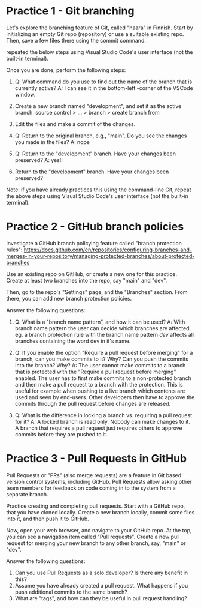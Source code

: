 # Practice 1 - Git branching
Let's explore the branching feature of Git, called "haara" in Finnish. Start by initializing an empty Git
repo (repository) or use a suitable existing repo. Then, save a few files there using the commit command.

repeated the below steps using Visual Studio Code's user interface (not the built-in terminal).

Once you are done, perform the following steps:

1.  Q: What command do you use to find out the name of the branch that is currently active?
    A: I can see it in the bottom-left -corner of the VSCode window.

2.  Create a new branch named "development", and set it as the active branch.
    source control > ... > branch > create branch from
    
3. Edit the files and make a commit of the changes.

4.  Q: Return to the original branch, e.g., "main". Do you see the changes you made in the files? 
    A: nope
    
5.  Q: Return to the "development" branch. Have your changes been preserved?
    A: yes!!

5. Return to the "development" branch. Have your changes been preserved?

Note: if you have already practices this using the command-line Git, repeat the above steps using Visual Studio Code's user interface (not the built-in terminal).

# Practice 2 - GitHub branch policies

Investigate a GitHub branch policying feature called "branch protection rules":
https://docs.github.com/en/repositories/configuring-branches-and-merges-in-your-repository/managing-protected-branches/about-protected-branches

Use an existing repo on GitHub, or create a new one for this practice. Create at least two branches into the repo, say "main" and "dev".

Then, go to the repo's "Settings" page, and the "Branches" section. From there, you can add new branch protection policies.

Answer the following questions:

1.  Q: What is a "branch name pattern", and how it can be used?
    A: With branch name pattern the user can decide which branches are affected, eg. a branch protection rule with the branch name pattern *dev* affects all branches containing the word dev in it's name.

2.  Q: If you enable the option "Require a pull request before merging" for a branch, can you make commits to it? Why? Can you push the commits into the branch? Why?
    A: The user cannot make commits to a branch that is protected with the "Require a pull request before merging" enabled. The user has to first make commits to a non-protected branch and then make a pull request to a branch with the protection. This is useful for example when pushing to a live branch which contents are used and seen by end-users. Other developers then have to approve the commits through the pull request before changes are released. 

3.  Q: What is the difference in locking a branch vs. requiring a pull request for it?
    A: A locked branch is read only. Nobody can make changes to it. A branch that requires a pull request just requires others to approve commits before they are pushed to it. 

# Practice 3 - Pull Requests in GitHub

Pull Requests or "PRs" (also merge requests) are a feature in Git based version control systems, including GitHub.
Pull Requests allow asking other team members for feedback on code coming in to the system from a separate branch.

Practice creating and completing pull requests. Start with a GitHub repo, that you have cloned locally. Create
a new branch locally, commit some files into it, and then push it to GitHub.

Now, open your web browser, and navigate to your GitHub repo. At the top, you can see a navigation item called "Pull requests".
Create a new pull request for merging your new branch to any other branch, say, "main" or "dev".

Answer the following questions:

1. Can you use Pull Requests as a solo developer? Is there any benefit in this?
2. Assume you have already created a pull request. What happens if you push additional commits to the same branch?
3. What are "tags", and how can they be useful in pull request handling?
